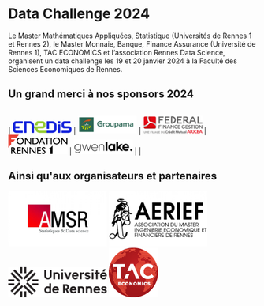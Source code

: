 # Data Challenge 2024

Le Master Mathématiques Appliquées, Statistique (Universités de Rennes 1 et Rennes 2), le Master Monnaie, Banque, Finance Assurance (Université de Rennes 1), TAC ECONOMICS et l‘association Rennes Data Science, organisent un data challenge les 19 et 20 janvier 2024 à la Faculté des Sciences Economiques de Rennes.


## Un grand merci à nos sponsors 2024

|   |   |   |   |   |
|---|---|---|---|---|
| 
<a href="https://www.enedis.fr" target="_blank"><img src="img/logo_enedis.png" width="120"></a> |
<a href="https://www.groupama.fr/" target="_blank"><img src="img/Groupama_FB_RVB.jpg" width="120"></a> |
<a href="https://www.federal-finance-gestion.fr" target="_blank"><img src="img/arkea-300x89.png" width="120"></a> |
<a href="https://fondation.univ-rennes.fr/" target="_blank"><img src="img/logo-Fondation-Rennes1-couleur-nobaseline.png" width="120"></a> |
<a href="https://www.gwenlake.com/" target="_blank"><img src="img/gwenlake.png" width="120"></a> |
|


## Ainsi qu'aux organisateurs et partenaires

<a href="https://eco.univ-rennes.fr/amsr" target="_blank"><img src="img/logo_amsr.jpg" width="200"></a>
<a href="https://eco.univ-rennes.fr/aerief" target="_blank"><img src="img/logo_aerief.jpg" width="200"></a>
<a href="https://www.univ-rennes.fr/" target="_blank"><img src="img/UNIRENNES_LOGOnoir_0.png" width="200"></a>
<a href="https://taceconomics.com" target="_blank"><img src="img/taceconomics-100px-white.png" width="100"></a>
